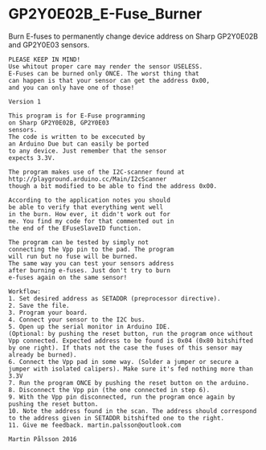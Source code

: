 # GP2Y0E02B_E-Fuse_Burner
Burn E-fuses to permanently change device address on Sharp GP2Y0E02B and GP2Y0E03 sensors.

    PLEASE KEEP IN MIND!
    Use whitout proper care may render the sensor USELESS.
    E-Fuses can be burned only ONCE. The worst thing that
    can happen is that your sensor can get the address 0x00,
    and you can only have one of those!
    
    Version 1

    This program is for E-Fuse programming
    on Sharp GP2Y0E02B, GP2Y0E03
    sensors. 
    The code is written to be excecuted by
    an Arduino Due but can easily be ported
    to any device. Just remember that the sensor
    expects 3.3V.
    
    The program makes use of the I2C-scanner found at
    http://playground.arduino.cc/Main/I2cScanner
    though a bit modified to be able to find the address 0x00.
    
    According to the application notes you should
    be able to verify that everything went well
    in the burn. How ever, it didn't work out for
    me. You find my code for that commented out in
    the end of the EFuseSlaveID function.

    The program can be tested by simply not
    connecting the Vpp pin to the pad. The program
    will run but no fuse will be burned.
    The same way you can test your sensors address
    after burning e-fuses. Just don't try to burn
    e-fuses again on the same sensor!

    Workflow:
    1. Set desired address as SETADDR (preprocessor directive).
    2. Save the file.
    3. Program your board.
    4. Connect your sensor to the I2C bus.
    5. Open up the serial monitor in Arduino IDE.
    (Optional: by pushing the reset button, run the program once without Vpp connected. Expected address to be found is 0x04 (0x80 bitshifted by one right). If thats not the case the fuses of this sensor may already be burned).
    6. Connect the Vpp pad in some way. (Solder a jumper or secure a jumper with isolated calipers). Make sure it's fed nothing more than 3.3V
    7. Run the program ONCE by pushing the reset button on the arduino. 
    8. Disconnect the Vpp pin (the one connected in step 6).
    9. With the Vpp pin disconnected, run the program once again by pushing the reset button.
    10. Note the address found in the scan. The address should correspond to the address given in SETADDR bitshifted one to the right.
    11. Give me feedback. martin.palsson@outlook.com
    
    Martin Pålsson 2016

